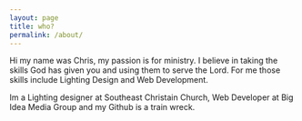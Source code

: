 ```yaml
---
layout: page
title: who?
permalink: /about/
---
```


Hi my name was Chris, my passion is for ministry. I believe in taking the skills God has given you and using them to serve the Lord. For me those skills include Lighting Design and Web Development.

Im a Lighting designer at Southeast Christain Church, Web Developer at Big Idea Media Group and my Github is a train wreck.
